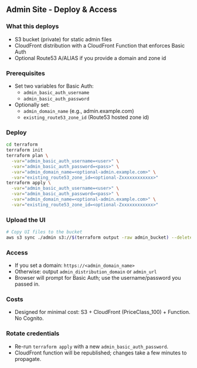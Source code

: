 ## Admin Site - Deploy & Access

### What this deploys
- S3 bucket (private) for static admin files
- CloudFront distribution with a CloudFront Function that enforces Basic Auth
- Optional Route53 A/ALIAS if you provide a domain and zone id

### Prerequisites
- Set two variables for Basic Auth:
  - `admin_basic_auth_username`
  - `admin_basic_auth_password`
- Optionally set:
  - `admin_domain_name` (e.g., admin.example.com)
  - `existing_route53_zone_id` (Route53 hosted zone id)

### Deploy
```bash
cd terraform
terraform init
terraform plan \
  -var="admin_basic_auth_username=<user>" \
  -var="admin_basic_auth_password=<pass>" \
  -var="admin_domain_name=<optional-admin.example.com>" \
  -var="existing_route53_zone_id=<optional-Zxxxxxxxxxxxx>"
terraform apply \
  -var="admin_basic_auth_username=<user>" \
  -var="admin_basic_auth_password=<pass>" \
  -var="admin_domain_name=<optional-admin.example.com>" \
  -var="existing_route53_zone_id=<optional-Zxxxxxxxxxxxx>"
```

### Upload the UI
```bash
# Copy UI files to the bucket
aws s3 sync ./admin s3://$(terraform output -raw admin_bucket) --delete
```

### Access
- If you set a domain: `https://<admin_domain_name>`
- Otherwise: output `admin_distribution_domain` or `admin_url`
- Browser will prompt for Basic Auth; use the username/password you passed in.

### Costs
- Designed for minimal cost: S3 + CloudFront (PriceClass_100) + Function. No Cognito.

### Rotate credentials
- Re-run `terraform apply` with a new `admin_basic_auth_password`.
- CloudFront function will be republished; changes take a few minutes to propagate.


